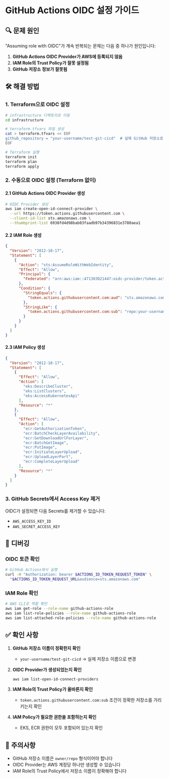 # GitHub Actions OIDC 설정 가이드

## 🔍 문제 원인

"Assuming role with OIDC"가 계속 반복되는 문제는 다음 중 하나가 원인입니다:

1. **GitHub Actions OIDC Provider가 AWS에 등록되지 않음**
2. **IAM Role의 Trust Policy가 잘못 설정됨**
3. **GitHub 저장소 정보가 잘못됨**

## 🛠️ 해결 방법

### 1. Terraform으로 OIDC 설정

```bash
# infrastructure 디렉토리로 이동
cd infrastructure

# terraform.tfvars 파일 생성
cat > terraform.tfvars << EOF
github_repository = "your-username/test-git-cicd"  # 실제 GitHub 저장소로 변경
EOF

# Terraform 실행
terraform init
terraform plan
terraform apply
```

### 2. 수동으로 OIDC 설정 (Terraform 없이)

#### 2.1 GitHub Actions OIDC Provider 생성

```bash
# OIDC Provider 생성
aws iam create-open-id-connect-provider \
  --url https://token.actions.githubusercontent.com \
  --client-id-list sts.amazonaws.com \
  --thumbprint-list 6938fd4d98bab03faadb97b34396831e3780aea1
```

#### 2.2 IAM Role 생성

```json
{
  "Version": "2012-10-17",
  "Statement": [
    {
      "Action": "sts:AssumeRoleWithWebIdentity",
      "Effect": "Allow",
      "Principal": {
        "Federated": "arn:aws:iam::471303021447:oidc-provider/token.actions.githubusercontent.com"
      },
      "Condition": {
        "StringEquals": {
          "token.actions.githubusercontent.com:aud": "sts.amazonaws.com"
        },
        "StringLike": {
          "token.actions.githubusercontent.com:sub": "repo:your-username/test-git-cicd:*"
        }
      }
    }
  ]
}
```

#### 2.3 IAM Policy 생성

```json
{
  "Version": "2012-10-17",
  "Statement": [
    {
      "Effect": "Allow",
      "Action": [
        "eks:DescribeCluster",
        "eks:ListClusters",
        "eks:AccessKubernetesApi"
      ],
      "Resource": "*"
    },
    {
      "Effect": "Allow",
      "Action": [
        "ecr:GetAuthorizationToken",
        "ecr:BatchCheckLayerAvailability",
        "ecr:GetDownloadUrlForLayer",
        "ecr:BatchGetImage",
        "ecr:PutImage",
        "ecr:InitiateLayerUpload",
        "ecr:UploadLayerPart",
        "ecr:CompleteLayerUpload"
      ],
      "Resource": "*"
    }
  ]
}
```

### 3. GitHub Secrets에서 Access Key 제거

OIDC가 설정되면 다음 Secrets를 제거할 수 있습니다:
- `AWS_ACCESS_KEY_ID`
- `AWS_SECRET_ACCESS_KEY`

## 🔧 디버깅

### OIDC 토큰 확인

```bash
# GitHub Actions에서 실행
curl -H "Authorization: bearer $ACTIONS_ID_TOKEN_REQUEST_TOKEN" \
  "$ACTIONS_ID_TOKEN_REQUEST_URL&audience=sts.amazonaws.com"
```

### IAM Role 확인

```bash
# AWS CLI로 역할 확인
aws iam get-role --role-name github-actions-role
aws iam list-role-policies --role-name github-actions-role
aws iam list-attached-role-policies --role-name github-actions-role
```

## ✅ 확인 사항

1. **GitHub 저장소 이름이 정확한지 확인**
   - `your-username/test-git-cicd` → 실제 저장소 이름으로 변경

2. **OIDC Provider가 생성되었는지 확인**
   ```bash
   aws iam list-open-id-connect-providers
   ```

3. **IAM Role의 Trust Policy가 올바른지 확인**
   - `token.actions.githubusercontent.com:sub` 조건이 정확한 저장소를 가리키는지 확인

4. **IAM Policy가 필요한 권한을 포함하는지 확인**
   - EKS, ECR 권한이 모두 포함되어 있는지 확인

## 🚨 주의사항

- GitHub 저장소 이름은 `owner/repo` 형식이어야 합니다
- OIDC Provider는 AWS 계정당 하나만 생성할 수 있습니다
- IAM Role의 Trust Policy에서 저장소 이름이 정확해야 합니다
